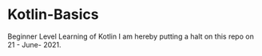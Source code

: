 # Kotlin-Basics
Beginner Level Learning of Kotlin
I am hereby putting a halt on this repo on 21 - June- 2021.
